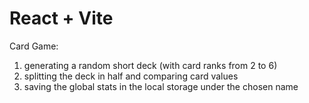 # React + Vite

Card Game: 
1) generating a random short deck (with card ranks from 2 to 6)
2) splitting the deck in half and comparing card values
3) saving the global stats in the local storage under the chosen name
